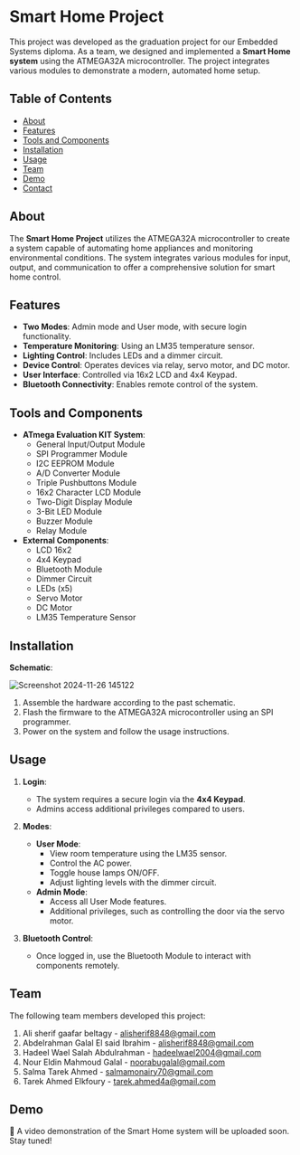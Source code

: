 # Smart Home Project

This project was developed as the graduation project for our Embedded Systems diploma. As a team, we designed and implemented a **Smart Home system** using the ATMEGA32A microcontroller. The project integrates various modules to demonstrate a modern, automated home setup.

## Table of Contents
- [About](#about)
- [Features](#features)
- [Tools and Components](#tools-and-components)
- [Installation](#installation)
- [Usage](#usage)
- [Team](#team)
- [Demo](#demo)
- [Contact](#contact)

## About

The **Smart Home Project** utilizes the ATMEGA32A microcontroller to create a system capable of automating home appliances and monitoring environmental conditions. The system integrates various modules for input, output, and communication to offer a comprehensive solution for smart home control.

## Features

- **Two Modes**: Admin mode and User mode, with secure login functionality.
- **Temperature Monitoring**: Using an LM35 temperature sensor.
- **Lighting Control**: Includes LEDs and a dimmer circuit.
- **Device Control**: Operates devices via relay, servo motor, and DC motor.
- **User Interface**: Controlled via 16x2 LCD and 4x4 Keypad.
- **Bluetooth Connectivity**: Enables remote control of the system.

## Tools and Components

- **ATmega Evaluation KIT System**:
  - General Input/Output Module
  - SPI Programmer Module
  - I2C EEPROM Module
  - A/D Converter Module
  - Triple Pushbuttons Module
  - 16x2 Character LCD Module
  - Two-Digit Display Module
  - 3-Bit LED Module
  - Buzzer Module
  - Relay Module
- **External Components**:
  - LCD 16x2
  - 4x4 Keypad
  - Bluetooth Module
  - Dimmer Circuit
  - LEDs (x5)
  - Servo Motor
  - DC Motor
  - LM35 Temperature Sensor

## Installation
**Schematic**:

![Screenshot 2024-11-26 145122](https://github.com/user-attachments/assets/7a67eb5e-e9d9-4e18-9580-40eb8b4f1ce6) 

1. Assemble the hardware according to the past schematic.  
2. Flash the firmware to the ATMEGA32A microcontroller using an SPI programmer.  
3. Power on the system and follow the usage instructions.  

## Usage


1. **Login**:  
   - The system requires a secure login via the **4x4 Keypad**.  
   - Admins access additional privileges compared to users.  

2. **Modes**:  
   - **User Mode**:  
     - View room temperature using the LM35 sensor.  
     - Control the AC power.  
     - Toggle house lamps ON/OFF.  
     - Adjust lighting levels with the dimmer circuit.  
   - **Admin Mode**:  
     - Access all User Mode features.  
     - Additional privileges, such as controlling the door via the servo motor.  

3. **Bluetooth Control**:  
   - Once logged in, use the Bluetooth Module to interact with components remotely.  

## Team

The following team members developed this project:
1. Ali sherif gaafar beltagy - alisherif8848@gmail.com
2. Abdelrahman Galal El said Ibrahim -  alisherif8848@gmail.com
3. Hadeel Wael Salah Abdulrahman - hadeelwael2004@gmail.com 
4. Nour Eldin Mahmoud Galal  - noorabugalal@gmail.com 
5. Salma Tarek Ahmed  - salmamonairy70@gmail.com
6. Tarek Ahmed Elkfoury - tarek.ahmed4a@gmail.com

## Demo

🎥 A video demonstration of the Smart Home system will be uploaded soon. Stay tuned!

